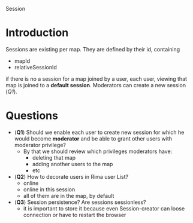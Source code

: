 Session

# Introduction

Sessions are existing per map.
They are defined by their id, containing
 + mapId
 + relativeSessionId

if there is no a session for a map joined by a user, each user, viewing that map is joined to a **default session**.
Moderators can create a new session (_Q1_).

# Questions

+ (**Q1**) Should we enable each user to create new session for which he would become **moderator** and be able to grant other users with moderator privilege?
  + By that we should review which privileges moderators have:
    + deleting that map
    + adding another users to the map
    + etc
+ (**Q2**) How to decorate users in Rima user List?
  + online
  + online in this session
  + all of them are in the map, by default
+ (**Q3**) Session persistence? Are sessions sessionless?
  + it is important to store it because even Session-creator can loose connection or have to restart the browser

